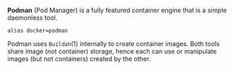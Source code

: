 **Podman**  (Pod Manager) is a fully featured container engine that is a simple daemonless tool.
```
alias docker=podman
```

Podman uses `Buildah`(1) internally to create container images. 
Both tools share image (not container) storage, hence each can use or manipulate images (but not containers) created by the other.
